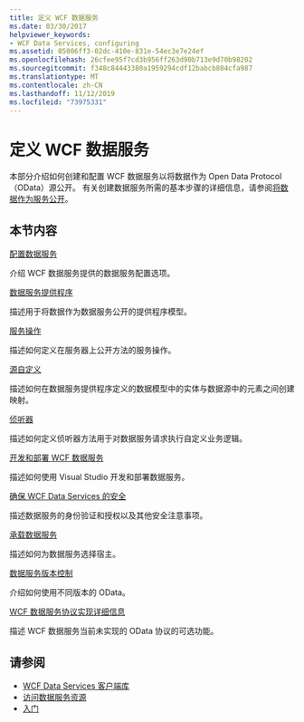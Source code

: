 ```yaml
---
title: 定义 WCF 数据服务
ms.date: 03/30/2017
helpviewer_keywords:
- WCF Data Services, configuring
ms.assetid: 05006ff3-02dc-410e-831e-54ec3e7e24ef
ms.openlocfilehash: 26cfee95f7cd3b956ff263d90b713e9d70b98202
ms.sourcegitcommit: f348c84443380a1959294cdf12babcb804cfa987
ms.translationtype: MT
ms.contentlocale: zh-CN
ms.lasthandoff: 11/12/2019
ms.locfileid: "73975331"
---
```

# <a name="defining-wcf-data-services"></a>定义 WCF 数据服务

本部分介绍如何创建和配置 WCF 数据服务以将数据作为 Open Data Protocol （OData）源公开。 有关创建数据服务所需的基本步骤的详细信息，请参阅[将数据作为服务公开](exposing-your-data-as-a-service-wcf-data-services.md)。

## <a name="in-this-section"></a>本节内容

 [配置数据服务](configuring-the-data-service-wcf-data-services.md)

 介绍 WCF 数据服务提供的数据服务配置选项。

 [数据服务提供程序](data-services-providers-wcf-data-services.md)

 描述用于将数据作为数据服务公开的提供程序模型。

 [服务操作](service-operations-wcf-data-services.md)

 描述如何定义在服务器上公开方法的服务操作。

 [源自定义](feed-customization-wcf-data-services.md)

 描述如何在数据服务提供程序定义的数据模型中的实体与数据源中的元素之间创建映射。

 [侦听器](interceptors-wcf-data-services.md)

 描述如何定义侦听器方法用于对数据服务请求执行自定义业务逻辑。

 [开发和部署 WCF 数据服务](developing-and-deploying-wcf-data-services.md)

 描述如何使用 Visual Studio 开发和部署数据服务。

 [确保 WCF Data Services 的安全](securing-wcf-data-services.md)

 描述数据服务的身份验证和授权以及其他安全注意事项。

 [承载数据服务](hosting-the-data-service-wcf-data-services.md)

 描述如何为数据服务选择宿主。

 [数据服务版本控制](data-service-versioning-wcf-data-services.md)

 介绍如何使用不同版本的 OData。

 [WCF 数据服务协议实现详细信息](wcf-data-services-protocol-implementation-details.md)

 描述 WCF 数据服务当前未实现的 OData 协议的可选功能。

## <a name="see-also"></a>请参阅

- [WCF Data Services 客户端库](wcf-data-services-client-library.md)
- [访问数据服务资源](accessing-data-service-resources-wcf-data-services.md)
- [入门](getting-started-with-wcf-data-services.md)
